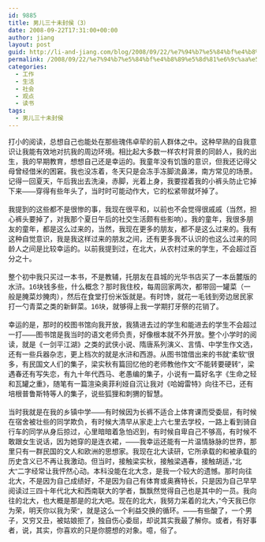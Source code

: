 ```yaml
---
id: 9885
title: 男儿三十未封侯（3）
date: 2008-09-22T17:31:00+00:00
author: jiang
layout: post
guid: http://li-and-jiang.com/blog/2008/09/22/%e7%94%b7%e5%84%bf%e4%b8%89%e5%8d%81%e6%9c%aa%e5%b0%81%e4%be%af%ef%bc%883%ef%bc%89/
permalink: /2008/09/22/%e7%94%b7%e5%84%bf%e4%b8%89%e5%8d%81%e6%9c%aa%e5%b0%81%e4%be%af%ef%bc%883%ef%bc%89/
categories:
  - 工作
  - 生活
  - 社会
  - 观点
  - 读书
tags:
  - 男儿三十未封侯
---
```

<div>
  <font face="Arial">打小的阅读，总想自己也能处在那些瑰伟卓荦的前人群体之中。这种早熟的自我意识让我能有效地对抗我的周边环境。相比起大多数一样农村背景的同龄人，我的出生，我的早期教育，想想自己还是幸运的。我童年没有饥饿的意识，但我还记得父母曾经借米的困窘。我也没冻着，冬天只是会冻手冻脚流鼻涕，南方常见的场景。记得一回夏天，午后我出去洗澡，赤脚，光着上身，我要捏着我的小裤头防止它掉下来——穿得有些年头了，当时时可能动作大，它的松紧带就坏掉了。</font>
</div>

<div>
   
</div>

<div>
  <font face="Arial">我提到的这些都不是很惨的事，我现在很平和，以前也不会觉得很戚戚（当然，担心裤头要掉了，对我那个夏日午后的社交生活颇有些影响）。我的童年，我很多朋友的童年，都是这么过来的，当然，我现在更多的朋友，都不是这么过来的。我有这种自觉意识，我是我这样过来的朋友之间，还有更多我不认识的也这么过来的同龄人之间是比较幸运的。以前我提到过，在北大，从农村过来的学生，不会超过百分之十。</font>
</div>

<div>
   
</div>

<div>
  <font face="Arial">整个初中我只买过一本书，不是教辅，托朋友在县城的光华书店买了一本岳麓版的水浒。16块钱多些，什么概念？那时我住校，每周回家两次，都带回一罐菜（一般是腌菜炒腌肉），然后在食堂打份米饭就是。有时馋，就花一毛钱到旁边居民家打一勺青菜之类的新鲜菜。16块，就够得上我一学期打牙祭的花销了。</font>
</div>

<div>
   
</div>

<div>
  <font face="Arial">幸运的是，那时的校图书馆向我开放，我猜进去过的学生和能进去的学生不会超过一打——图书馆是我当时的语文老师负责，好像根本就不外开放。整个小学时的阅读，就是《一剑平江湖》之类的武侠小说、隋唐系列演义、言情、中学生作文选，还有一些兵器杂志，更上档次的就是水浒和西游。从图书馆借出来的书就“柔软”很多，有民国文人们的集子，梁实秋有篇回忆他的老师教他作文“不能转要硬转”，梁遇春还有写失恋，有九十年代西马、老愚编的集子，小说有一篇好名字《生命之轻和瓦罐之重》，随笔有一篇渲染奥菲利娅自沉让我对《哈姆雷特》向往不已，还有培根普鲁斯特等人的集子，说些狐狸和刺猬的智慧。</font>
</div>

<div>
   
</div>

<div>
  <font face="Arial">当时我就是在我的乡镇中学——有时候因为长裤不适合上体育课而受委屈，有时候在宿舍被壮些的同学欺负，有时候大清早从家走上六七里去学校，一路上看到骑自行车的同学从身后掠过，心里暗暗着急怕迟到，有时候自卑自己不够高，有时候不敢跟女生说话，因为她穿的是连衣裙，——我幸运还能有一片温情脉脉的世界，那里只有一群民国的文人和欧洲的思想家。我现在北大读研，它所承载的和被承载的历史含义已不再让我激动。但当时，接触梁实秋，接触梁遇春，接触胡适，”北大“二字经常让我怦然心动。本科没能在北大念，是我一个较大的遗憾。那时向往北大，不是因为自己成绩好，不是因为自己有体育或奥赛特长，只是因为自己早早阅读过三四十年代北大和西南联大的学者，飘飘然觉得自己也是其中的一员。我向往的北大，也大概是那是的北大吧。现在的北大，我努力呆着的北大，”今天我已你为荣，明天你以我为荣“，就是这么一个利益交换的循环。——有些酸了，一个男子，又穷又丑，被姑娘拒了，独自伤心委屈，却说其实我最了解你。或者，有好事者，说，其实，你喜欢的只是你臆想的对象。噫，俗了。</font>
</div>